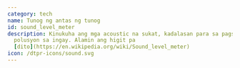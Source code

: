 ```yaml
---
category: tech
name: Tunog ng antas ng tunog
id: sound_level_meter
description: Kinukuha ang mga acoustic na sukat, kadalasan para sa pagsukat ng
  polusyon sa ingay. Alamin ang higit pa
  [dito](https://en.wikipedia.org/wiki/Sound_level_meter)
icon: /dtpr-icons/sound.svg
---
```

